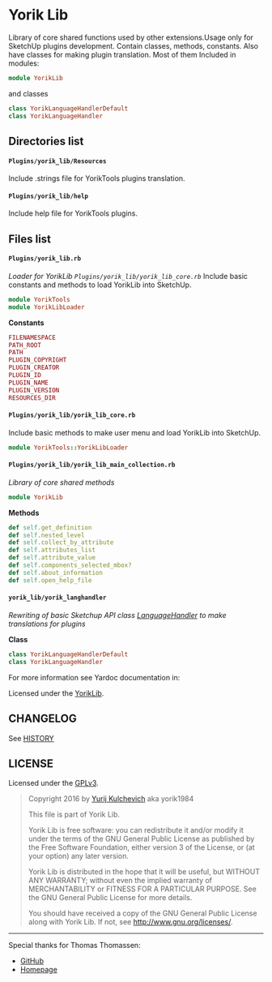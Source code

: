 Yorik Lib
=========
Library of core shared functions used by other extensions.Usage only for SketchUp plugins development. Contain classes, methods, constants. Also have classes for making plugin translation. Most of them Included in modules:

```ruby
module YorikLib
```

and classes

```ruby
class YorikLanguageHandlerDefault
class YorikLanguageHandler
```

Directories list
----------------
#### `Plugins/yorik_lib/Resources`
Include .strings file for YorikTools plugins translation.

#### `Plugins/yorik_lib/help`
Include help file for YorikTools plugins.

Files list
----------------

#### `Plugins/yorik_lib.rb`

*Loader for YorikLib `Plugins/yorik_lib/yorik_lib_core.rb`*
Include basic constants and methods to load YorikLib into SketchUp.

```ruby
module YorikTools
module YorikLibLoader
```

**Constants**

```ruby
FILENAMESPACE
PATH_ROOT
PATH
PLUGIN_COPYRIGHT
PLUGIN_CREATOR
PLUGIN_ID
PLUGIN_NAME
PLUGIN_VERSION
RESOURCES_DIR
```

#### `Plugins/yorik_lib/yorik_lib_core.rb`
    
Include basic methods to make user menu and load YorikLib into SketchUp.

```ruby
module YorikTools::YorikLibLoader
```


#### `Plugins/yorik_lib/yorik_lib_main_collection.rb`
*Library of core shared methods*

```ruby
module YorikLib
```

**Methods**

```ruby
def self.get_definition
def self.nested_level
def self.collect_by_attribute
def self.attributes_list
def self.attribute_value
def self.components_selected_mbox?
def self.about_information
def self.open_help_file
```

#### `yorik_lib/yorik_langhandler`
*Rewriting of basic Sketchup API class [LanguageHandler](http://www.sketchup.com/intl/en/developer/docs/ourdoc/languagehandler) to make translations for plugins* 

**Class**

```ruby
class YorikLanguageHandlerDefault
class YorikLanguageHandler
```

For more information see Yardoc documentation in: 

Licensed under the [YorikLib](http://www.rubydoc.info/github/yorik1984/Yorik_Lib/index).

CHANGELOG
---------

See [HISTORY](HISTORY.md)

LICENSE
-------

Licensed under the [GPLv3](https://www.gnu.org/licenses/gpl-3.0.txt).

> Copyright 2016 by  [Yurij Kulchevich](mailto:yorik1984@gmail.com) aka yorik1984
>
> This file is part of Yorik Lib.
>
> Yorik Lib is free software: you can redistribute it and/or modify
> it under the terms of the GNU General Public License as published by
> the Free Software Foundation, either version 3 of the License, or
> (at your option) any later version.
>
> Yorik Lib is distributed in the hope that it will be useful,
> but WITHOUT ANY WARRANTY; without even the implied warranty of
> MERCHANTABILITY or FITNESS FOR A PARTICULAR PURPOSE.  See the
> GNU General Public License for more details.
>
> You should have received a copy of the GNU General Public License
> along with Yorik Lib.  If not, see <http://www.gnu.org/licenses/>.
> 

---
Special thanks for Thomas Thomassen:
* [GitHub](https://github.com/thomthom)
* [Homepage](http://www.thomthom.net/)
